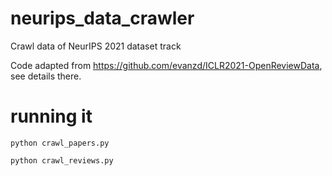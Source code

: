 # neurips_data_crawler
Crawl data of NeurIPS 2021 dataset track


Code adapted from https://github.com/evanzd/ICLR2021-OpenReviewData, see details there.

# running it
```
python crawl_papers.py
```

```
python crawl_reviews.py
```
